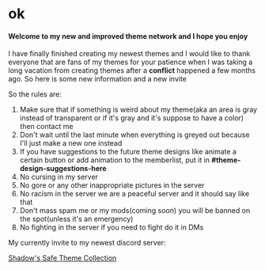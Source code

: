 # ok

#### Welcome to my new and improved theme network and I hope you enjoy

I have finally finished creating my newest themes and I would like to thank everyone that are fans of my themes for your patience when I was taking a long vacation from creating themes after a **conflict** happened a few months ago. So here is some new information and a new invite 

So the rules are:
1. Make sure that if something is weird about my theme(aka an area is gray instead of transparent or if it's gray and it's suppose to have a color) then contact me 
2. Don't wait until the last minute when everything is greyed out because I'll just make a new one instead
3. If you have suggestions to the future theme designs like animate a certain button or add animation to the memberlist, put it in **#theme-design-suggestions-here**
4. No cursing in my server
5. No gore or any other inappropriate pictures in the server
6. No racism in the server we are a peaceful server and it should say like that
7. Don't mass spam me or my mods(coming soon) you will be banned on the spot(unless it's an emergency) 
8. No fighting in the server if you need to fight do it in DMs 

My currently invite to my newest discord server:
 
[Shadow's Safe Theme Collection](https://discord.gg/6gseVdez6A "Shadow's Discord")
